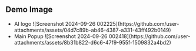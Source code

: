 ## Demo Image

<ul>
  <li>
    AI logo
![Screenshot 2024-09-26 002225](https://github.com/user-attachments/assets/04d7c89b-ab46-4387-a331-43ff492b0149)
  </li>

  <li>
    Main Popup
![Screenshot 2024-09-26 002418](https://github.com/user-attachments/assets/8b31b822-d6c6-47f9-955f-1509832a4bd2)
  </li>
</ul>
